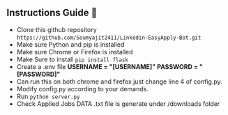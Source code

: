 ## Instructions Guide 🔌

- Clone this github repository `https://github.com/Soumyajit2411/Linkedin-EasyApply-Bot.git`
- Make sure Python and pip is installed
- Make sure Chrome or Firefox is installed
- Make Sure to install `pip install flask`
- Create a .env file
**USERNAME = "[USERNAME]"**
**PASSWORD = "[PASSWORD]"**
- Can run this on both chrome and firefox just change line 4 of config.py. 
- Modify config.py according to your demands.
- Run `python server.py`
- Check Applied Jobs DATA .txt file is generate under /downloads folder
